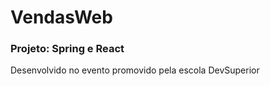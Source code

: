 # VendasWeb


### Projeto: Spring e React

Desenvolvido no evento promovido pela escola DevSuperior
